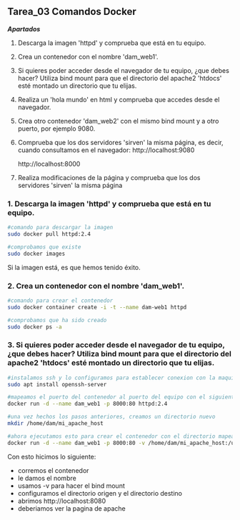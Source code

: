 ## Tarea_03 Comandos Docker

***Apartados***
1. Descarga la imagen 'httpd' y comprueba que está en tu equipo.
2. Crea un contenedor con el nombre 'dam_web1'.
3. Si quieres poder acceder desde el navegador de tu equipo, ¿que debes hacer?
   Utiliza bind mount para que el directorio del apache2 'htdocs' esté montado un directorio que tu elijas.
4. Realiza un 'hola mundo' en html y comprueba que accedes desde el navegador.
5. Crea otro contenedor 'dam_web2' con el mismo bind mount y a otro puerto, por ejemplo 9080.
6. Comprueba que los dos servidores 'sirven' la misma página, es decir, cuando consultamos en el navegador:
   http://localhost:9080

   http://localhost:8000
7. Realiza modificaciones de la página y comprueba que los dos servidores 'sirven' la misma página



### 1. Descarga la imagen 'httpd' y comprueba que está en tu equipo.
```bash
#comando para descargar la imagen
sudo docker pull httpd:2.4

#comprobamos que existe
sudo docker images
```
Si la imagen está, es que hemos tenido éxito.

### 2. Crea un contenedor con el nombre 'dam_web1'.
```bash
#comando para crear el contenedor
sudo docker container create -i -t --name dam-web1 httpd

#comprobamos que ha sido creado
sudo docker ps -a
```

### 3. Si quieres poder acceder desde el navegador de tu equipo, ¿que debes hacer? Utiliza bind mount para que el directorio del apache2 'htdocs' esté montado un directorio que tu elijas.

```bash
#instalamos ssh y lo configuramos para establecer conexion con la maquina anfitriona
sudo apt install openssh-server

#mapeamos el puerto del contenedor al puerto del equipo con el siguiente comando
docker run -d --name dam_web1 -p 8000:80 httpd:2.4

#una vez hechos los pasos anteriores, creamos un directorio nuevo
mkdir /home/dam/mi_apache_host

#ahora ejecutamos esto para crear el contenedor con el directorio mapeado
docker run -d --name dam_web1 -p 8000:80 -v /home/dam/mi_apache_host:/usr/local/apache2/htdocs httpd:2.4
```
Con esto hicimos lo siguiente:
- corremos el contenedor
- le damos el nombre
- usamos -v para hacer el bind mount
- configuramos el directorio origen y el directorio destino
- abrimos http://localhost:8080
- deberiamos ver la pagina de apache